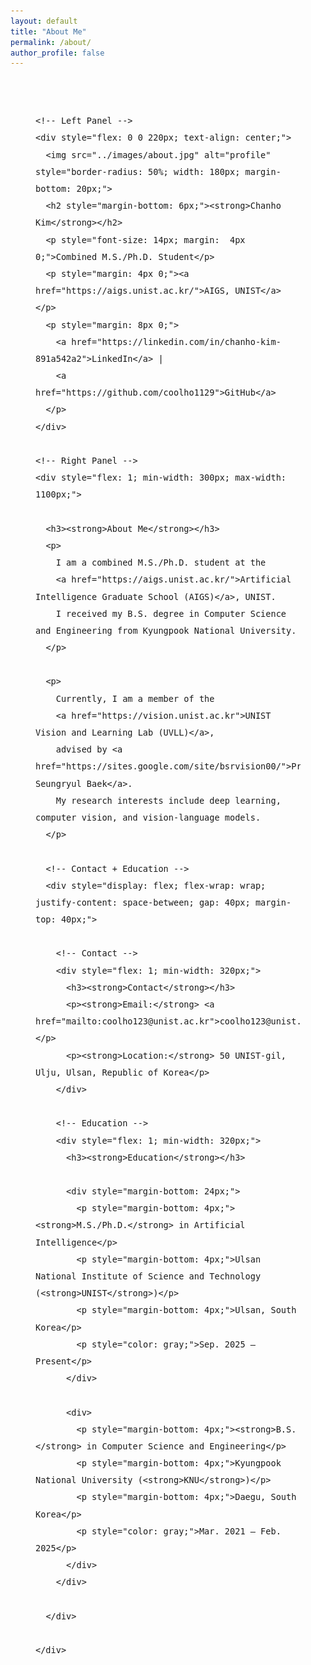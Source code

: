 ```yaml
---
layout: default
title: "About Me"
permalink: /about/
author_profile: false
---
```


<!-- Outer Wrapper to center the entire layout -->
<div style="max-width: 1400px; margin: 0 auto; padding: 40px; line-height: 1.7; font-size: 16px; font-family: sans-serif;">

  <!-- Main Flex Layout -->
  <div style="display: flex; flex-wrap: wrap; gap: 40px; align-items: flex-start;">

    <!-- Left Panel -->
    <div style="flex: 0 0 220px; text-align: center;">
      <img src="../images/about.jpg" alt="profile" style="border-radius: 50%; width: 180px; margin-bottom: 20px;">
      <h2 style="margin-bottom: 6px;"><strong>Chanho Kim</strong></h2>
      <p style="font-size: 14px; margin:  4px 0;">Combined M.S./Ph.D. Student</p>
      <p style="margin: 4px 0;"><a href="https://aigs.unist.ac.kr/">AIGS, UNIST</a></p>
      <p style="margin: 8px 0;">
        <a href="https://linkedin.com/in/chanho-kim-891a542a2">LinkedIn</a> |
        <a href="https://github.com/coolho1129">GitHub</a>
      </p>
    </div>

    <!-- Right Panel -->
    <div style="flex: 1; min-width: 300px; max-width: 1100px;">

      <h3><strong>About Me</strong></h3>
      <p>
        I am a combined M.S./Ph.D. student at the
        <a href="https://aigs.unist.ac.kr/">Artificial Intelligence Graduate School (AIGS)</a>, UNIST.  
        I received my B.S. degree in Computer Science and Engineering from Kyungpook National University.
      </p>

      <p>
        Currently, I am a member of the
        <a href="https://vision.unist.ac.kr">UNIST Vision and Learning Lab (UVLL)</a>,
        advised by <a href="https://sites.google.com/site/bsrvision00/">Prof. Seungryul Baek</a>.  
        My research interests include deep learning, computer vision, and vision-language models.
      </p>

      <!-- Contact + Education -->
      <div style="display: flex; flex-wrap: wrap; justify-content: space-between; gap: 40px; margin-top: 40px;">
        
        <!-- Contact -->
        <div style="flex: 1; min-width: 320px;">
          <h3><strong>Contact</strong></h3>
          <p><strong>Email:</strong> <a href="mailto:coolho123@unist.ac.kr">coolho123@unist.ac.kr</a></p>
          <p><strong>Location:</strong> 50 UNIST-gil, Ulju, Ulsan, Republic of Korea</p>
        </div>
        
        <!-- Education -->
        <div style="flex: 1; min-width: 320px;">
          <h3><strong>Education</strong></h3>
          
          <div style="margin-bottom: 24px;">
            <p style="margin-bottom: 4px;"><strong>M.S./Ph.D.</strong> in Artificial Intelligence</p>
            <p style="margin-bottom: 4px;">Ulsan National Institute of Science and Technology (<strong>UNIST</strong>)</p>
            <p style="margin-bottom: 4px;">Ulsan, South Korea</p>
            <p style="color: gray;">Sep. 2025 – Present</p>
          </div>
          
          <div>
            <p style="margin-bottom: 4px;"><strong>B.S.</strong> in Computer Science and Engineering</p>
            <p style="margin-bottom: 4px;">Kyungpook National University (<strong>KNU</strong>)</p>
            <p style="margin-bottom: 4px;">Daegu, South Korea</p>
            <p style="color: gray;">Mar. 2021 – Feb. 2025</p>
          </div>
        </div>

      </div>

    </div>
  </div>
</div>





